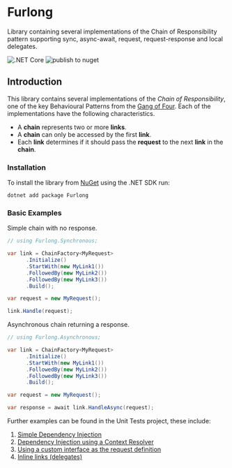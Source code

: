 # Furlong
Library containing several implementations of the Chain of Responsibility pattern supporting sync, async-await, request, request-response and local delegates.

![.NET Core](https://github.com/dungeym/Furlong/workflows/.NET%20Core/badge.svg)
![publish to nuget](https://github.com/dungeym/Furlong/workflows/publish%20to%20nuget/badge.svg)

## Introduction
This library contains several implementations of the *Chain of Responsibility*, one of the key Behavioural Patterns from the [Gang of Four](http://wiki.c2.com/?GangOfFour).  Each of the implementations have the following characteristics.

- A **chain** represents two or more **links**.
- A **chain** can only be accessed by the first **link**.
- Each **link** determines if it should pass the **request** to the next **link** in the **chain**.

### Installation
To install the library from [NuGet](https://www.nuget.org/packages/Furlong/ "Furlong on NuGet.org") using the .NET SDK run:
```
dotnet add package Furlong
```

### Basic Examples
Simple chain with no response.
```csharp
// using Furlong.Synchronous;

var link = ChainFactory<MyRequest>
	  .Initialize()
	  .StartWith(new MyLink1())
	  .FollowedBy(new MyLink2())
	  .FollowedBy(new MyLink3())
	  .Build();

var request = new MyRequest();

link.Handle(request);
```

Asynchronous chain returning a response.
```csharp
// using Furlong.Asynchronous;

var link = ChainFactory<MyRequest>
	  .Initialize()
	  .StartWith(new MyLink1())
	  .FollowedBy(new MyLink2())
	  .FollowedBy(new MyLink3())
	  .Build();

var request = new MyRequest();

var response = await link.HandleAsync(request);
```

Further examples can be found in the Unit Tests project, these include:
1. [Simple Dependency Injection](https://github.com/dungeym/Furlong/blob/master/src/Furlong.UnitTests/DependencyInjection/FurlongInterface/FurlongInterface_Tests.cs)
1. [Dependency Injection using a Context Resolver](https://github.com/dungeym/Furlong/blob/master/src/Furlong.UnitTests/DependencyInjection/ContextResolver/ContextDriven_Tests.cs)
1. [Using a custom interface as the request definition](https://github.com/dungeym/Furlong/blob/master/src/Furlong.UnitTests/DependencyInjection/CustomInterface/CustomInterface_Tests.cs)
1. [Inline links (delegates)](https://github.com/dungeym/Furlong/blob/master/src/Furlong.UnitTests/Synchronous/LocalChainFactoryRequestResponse/LocalChainFactory_RequestResponse_Tests.cs)
